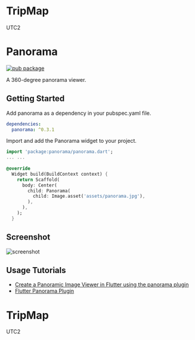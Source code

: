 # TripMap
UTC2
# Panorama

[![pub package](https://img.shields.io/pub/v/panorama.svg)](https://pub.dev/packages/panorama)

A 360-degree panorama viewer.

## Getting Started

Add panorama as a dependency in your pubspec.yaml file.

```yaml
dependencies:
  panorama: ^0.3.1
```

Import and add the Panorama widget to your project.

```dart
import 'package:panorama/panorama.dart';
... ...
  
@override
  Widget build(BuildContext context) {
    return Scaffold(
      body: Center(
        child: Panorama(
          child: Image.asset('assets/panorama.jpg'),
        ),
      ),
    );
  }
```

## Screenshot

![screenshot](https://github.com/zesage/panorama/raw/master/resource/screenshot.gif)

## Usage Tutorials

* [Create a Panoramic Image Viewer in Flutter using the panorama plugin](https://developer.school/creating-a-panoramic-image-viewer-in-flutter-using-panorama-plugin/)
* [Flutter Panorama Plugin](https://www.youtube.com/watch?v=JYSJOQ86spc)
# TripMap
UTC2
